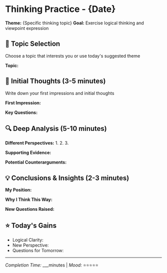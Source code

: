 # Thinking Practice - {Date}

**Theme:** {Specific thinking topic}
**Goal:** Exercise logical thinking and viewpoint expression

## 🎯 Topic Selection
Choose a topic that interests you or use today's suggested theme

**Topic:** 

## 🤔 Initial Thoughts (3-5 minutes)
Write down your first impressions and initial thoughts

**First Impression:**

**Key Questions:**

## 🔍 Deep Analysis (5-10 minutes)
**Different Perspectives:**
1. 
2. 
3. 

**Supporting Evidence:**

**Potential Counterarguments:**

## 💡 Conclusions & Insights (2-3 minutes)
**My Position:**

**Why I Think This Way:**

**New Questions Raised:**

## ⭐ Today's Gains
- Logical Clarity:
- New Perspective:
- Questions for Tomorrow:

---
*Completion Time:* ___minutes | *Mood:* ⭐⭐⭐⭐⭐